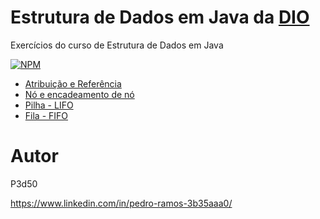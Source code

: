 # Estrutura de Dados em Java da <a href="https://digitalinnovation.one/">DIO</a>

 Exercícios do curso de Estrutura de Dados em Java
 
[![NPM](https://img.shields.io/npm/l/react)](https://github.com/P3d50/EstruturaDeDadosEmJavaDaDIO/blob/main/LICENSE) 


- <a href="https://github.com/P3d50/EstruturaDeDadosEmJavaDaDIO/tree/main/src/main/java/com/projeto/atrubuicaoreferencia">Atribuição e Referência</a>
- <a href="https://github.com/P3d50/EstruturaDeDadosEmJavaDaDIO/tree/main/src/main/java/com/projeto/noencadeamentodeno">Nó e encadeamento de nó</a>
- <a href="https://github.com/P3d50/EstruturaDeDadosEmJavaDaDIO/tree/main/src/main/java/com/projeto/pilha">Pilha - LIFO</a>
- <a href="https://github.com/P3d50/EstruturaDeDadosEmJavaDaDIO/tree/main/src/main/java/com/projeto/fila">Fila - FIFO</a>

# Autor

P3d50

https://www.linkedin.com/in/pedro-ramos-3b35aaa0/

